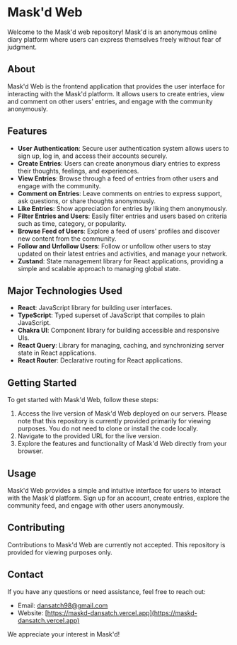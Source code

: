# Mask'd Web

Welcome to the Mask'd web repository! Mask'd is an anonymous online diary platform where users can express themselves freely without fear of judgment.

## About

Mask'd Web is the frontend application that provides the user interface for interacting with the Mask'd platform. It allows users to create entries, view and comment on other users' entries, and engage with the community anonymously.

## Features

- **User Authentication**: Secure user authentication system allows users to sign up, log in, and access their accounts securely.
- **Create Entries**: Users can create anonymous diary entries to express their thoughts, feelings, and experiences.
- **View Entries**: Browse through a feed of entries from other users and engage with the community.
- **Comment on Entries**: Leave comments on entries to express support, ask questions, or share thoughts anonymously.
- **Like Entries**: Show appreciation for entries by liking them anonymously.
- **Filter Entries and Users**: Easily filter entries and users based on criteria such as time, category, or popularity.
- **Browse Feed of Users**: Explore a feed of users' profiles and discover new content from the community.
- **Follow and Unfollow Users**: Follow or unfollow other users to stay updated on their latest entries and activities, and manage your network.
- **Zustand**: State management library for React applications, providing a simple and scalable approach to managing global state.

## Major Technologies Used

- **React**: JavaScript library for building user interfaces.
- **TypeScript**: Typed superset of JavaScript that compiles to plain JavaScript.
- **Chakra UI**: Component library for building accessible and responsive UIs.
- **React Query**: Library for managing, caching, and synchronizing server state in React applications.
- **React Router**: Declarative routing for React applications.

## Getting Started

To get started with Mask'd Web, follow these steps:

1. Access the live version of Mask'd Web deployed on our servers. Please note that this repository is currently provided primarily for viewing purposes. You do not need to clone or install the code locally.
2. Navigate to the provided URL for the live version.
3. Explore the features and functionality of Mask'd Web directly from your browser.

## Usage

Mask'd Web provides a simple and intuitive interface for users to interact with the Mask'd platform. Sign up for an account, create entries, explore the community feed, and engage with other users anonymously.

## Contributing

Contributions to Mask'd Web are currently not accepted. This repository is provided for viewing purposes only.

## Contact

If you have any questions or need assistance, feel free to reach out:

- Email: [dansatch98@gmail.com](mailto:dansatch98@gmail.com)
- Website: [https://maskd-dansatch.vercel.app](https://maskd-dansatch.vercel.app)

We appreciate your interest in Mask'd!
